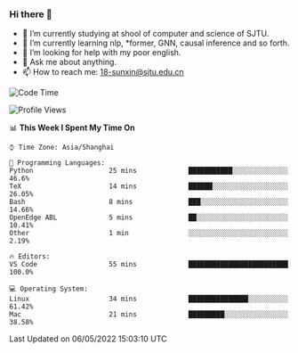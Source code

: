 ### Hi there 👋

<!--
**sunxin000/sunxin000** is a ✨ _special_ ✨ repository because its `README.md` (this file) appears on your GitHub profile.

Here are some ideas to get you started:

- 🔭 I’m currently working on ...
- 🌱 I’m currently learning ...
- 👯 I’m looking to collaborate on ...
- 🤔 I’m looking for help with ...
- 💬 Ask me about ...
- 📫 How to reach me: ...
- 😄 Pronouns: ...
- ⚡ Fun fact: ...
-->
- 🏫 I’m currently studying at shool of computer and science of SJTU.
- 🌱 I’m currently learning nlp, \*former, GNN, causal inference and so forth.
- 🤔 I’m looking for help with my poor english.
- 💬 Ask me about anything.
- 📫 How to reach me: 18-sunxin@sjtu.edu.cn
<!--START_SECTION:waka-->
![Code Time](http://img.shields.io/badge/Code%20Time-184%20hrs%2059%20mins-blue)

![Profile Views](http://img.shields.io/badge/Profile%20Views-3-blue)

📊 **This Week I Spent My Time On** 

```text
⌚︎ Time Zone: Asia/Shanghai

💬 Programming Languages: 
Python                   25 mins             ███████████░░░░░░░░░░░░░░   46.6% 
TeX                      14 mins             ██████░░░░░░░░░░░░░░░░░░░   26.05% 
Bash                     8 mins              ███░░░░░░░░░░░░░░░░░░░░░░   14.66% 
OpenEdge ABL             5 mins              ██░░░░░░░░░░░░░░░░░░░░░░░   10.41% 
Other                    1 min               ░░░░░░░░░░░░░░░░░░░░░░░░░   2.19%

🔥 Editors: 
VS Code                  55 mins             █████████████████████████   100.0%

💻 Operating System: 
Linux                    34 mins             ███████████████░░░░░░░░░░   61.42% 
Mac                      21 mins             █████████░░░░░░░░░░░░░░░░   38.58%

```


 Last Updated on 06/05/2022 15:03:10 UTC
<!--END_SECTION:waka-->
